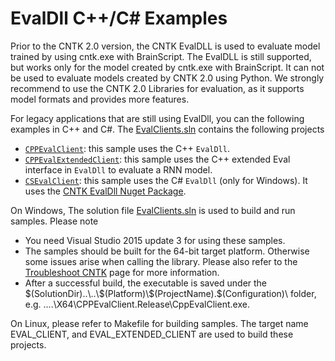 # EvalDll C++/C# Examples

Prior to the CNTK 2.0 version, the CNTK EvalDLL is used to evaluate model trained by using cntk.exe with BrainScript. The EvalDLL 
is still supported, but works only for the model created by cntk.exe with BrainScript. It can not be used to evaluate models created 
by CNTK 2.0 using Python. We strongly recommend to use the CNTK 2.0 Libraries for evaluation, as it supports model formats and provides more features.

For legacy applications that are still using EvalDll, you can the following examples in C++ and C#.
The [EvalClients.sln](https://github.com/Microsoft/CNTK/blob/v2.0/Examples/Evaluation/EvalClients.sln) contains the following projects 
- [`CPPEvalClient`](https://github.com/Microsoft/CNTK/blob/v2.0/Examples/Evaluation/CPPEvalClient): this sample uses the C++ `EvalDll`.
- [`CPPEvalExtendedClient`](https://github.com/Microsoft/CNTK/blob/v2.0/Examples/Evaluation/CPPEvalExtendedClient): this sample uses the C++ extended Eval interface in `EvalDll` to evaluate a RNN model. 
- [`CSEvalClient`](https://github.com/Microsoft/CNTK/blob/v2.0/Examples/Evaluation/CSEvalClient): this sample uses the C# `EvalDll` (only for Windows). It uses the [CNTK EvalDll Nuget Package](https://www.nuget.org/packages/Microsoft.Research.CNTK.CpuEval-mkl/). 
 
On Windows, The solution file [EvalClients.sln](https://github.com/Microsoft/CNTK/blob/v2.0/Examples/Evaluation/EvalClients.sln) is used to build and run samples. Please note 
- You need Visual Studio 2015 update 3 for using these samples.
- The samples should be built for the 64-bit target platform. Otherwise some issues arise when calling the library. Please also refer to the [Troubleshoot CNTK](./Troubleshoot-CNTK.md) page for more information.
- After a successful build, the executable is saved under the $(SolutionDir)..\..\$(Platform)\$(ProjectName).$(Configuration)\ folder, e.g. ..\..\X64\CPPEvalClient.Release\CppEvalClient.exe. 

On Linux, please refer to Makefile for building samples. The target name EVAL_CLIENT, and EVAL_EXTENDED_CLIENT are used to build these projects. 
